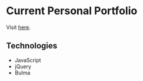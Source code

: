 # Current Personal Portfolio
Visit [here](https://nadinejuraschek.com).

## Technologies
* JavaScript
* jQuery
* Bulma
